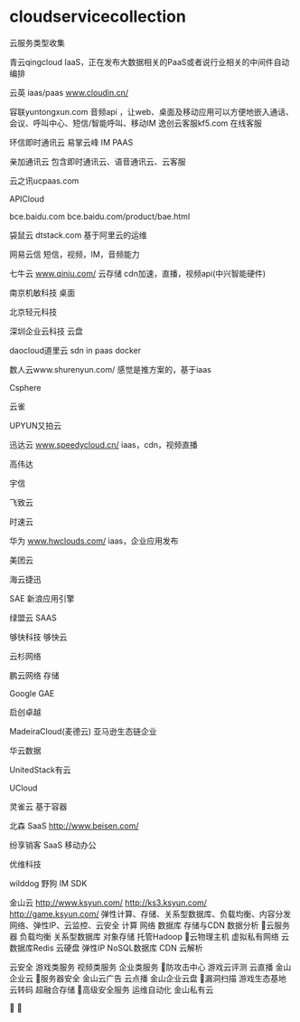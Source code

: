 # cloudservicecollection
云服务类型收集

青云qingcloud  IaaS，正在发布大数据相关的PaaS或者说行业相关的中间件自动编排


云英  iaas/paas
www.cloudin.cn/

容联yuntongxun.com  音频api ，让web、桌面及移动应用可以方便地嵌入通话、会议、呼叫中心、短信/智能呼叫、移动IM
逸创云客服kf5.com     在线客服

环信即时通讯云 易掌云峰 IM PAAS

亲加通讯云 包含即时通讯云、语音通讯云、云客服

云之讯ucpaas.com

APICloud 

bce.baidu.com
bce.baidu.com/product/bae.html

袋鼠云 dtstack.com  基于阿里云的运维

网易云信  短信，视频，IM，音频能力

七牛云 www.qiniu.com/  云存储 cdn加速，直播，视频api(中兴智能硬件)

南京机敏科技  桌面

北京轻元科技

深圳企业云科技  云盘

daocloud道里云  sdn in paas docker

数人云www.shurenyun.com/  感觉是推方案的，基于iaas

Csphere

云雀

UPYUN又拍云

迅达云 www.speedycloud.cn/   iaas，cdn，视频直播

高伟达

宇信

飞致云

时速云

华为  www.hwclouds.com/  iaas，企业应用发布

美团云

海云捷迅

SAE 新浪应用引擎

绿盟云 SAAS

够快科技 够快云

云杉网络

鹏云网络  存储

Google GAE

启创卓越

MadeiraCloud(麦德云)  亚马逊生态链企业

华云数据

UnitedStack有云

UCloud

灵雀云  基于容器

北森 SaaS
http://www.beisen.com/

纷享销客  SaaS 移动办公

优维科技

wilddog 野狗 IM SDK

金山云
http://www.ksyun.com/
http://ks3.ksyun.com/
http://game.ksyun.com/
弹性计算、存储、关系型数据库、负载均衡、内容分发网络、弹性IP、云监控、云安全
计算			网络			数据库			存储与CDN	数据分析
云服务器		负载均衡		关系型数据库	对象存储	托管Hadoop
云物理主机	虚拟私有网络	云数据库Redis	云硬盘
				弹性IP			NoSQL数据库		CDN
				云解析

云安全			游戏类服务		视频类服务		企业类服务
防攻击中心	游戏云评测		云直播			金山企业云
服务器安全	金山云广告		云点播			金山企业云盘
漏洞扫描		游戏生态基地	云转码			超融合存储
高级安全服务	运维自动化						金山私有云



